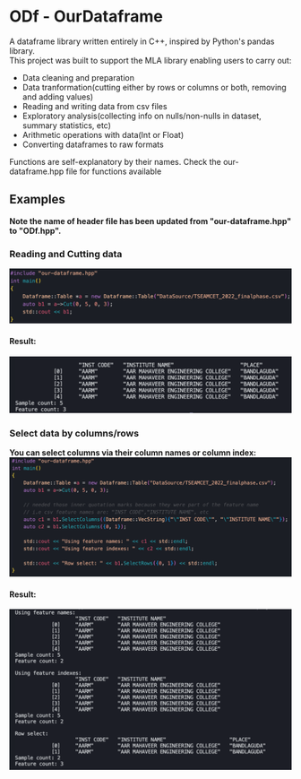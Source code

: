 # ODf - OurDataframe
A dataframe library written entirely in C++, inspired by Python's pandas library.<br>
This project was built to support the MLA library enabling users to carry out:<br>
- Data cleaning and preparation
- Data tranformation(cutting either by rows or columns or both, removing and adding values)
- Reading and writing data from csv files
- Exploratory analysis(collecting info on nulls/non-nulls in dataset, summary statistics, etc)
- Arithmetic operations with data(Int or Float)
- Converting dataframes to raw formats

Functions are self-explanatory by their names. Check the our-dataframe.hpp file for functions available

## Examples
<strong>Note the name of header file has been updated from "our-dataframe.hpp" to "ODf.hpp". <strong>
 <br>
### Reading and Cutting data
![Alt text](image.png)

#### Result:
![Alt text](image-1.png)

### Select data by columns/rows
You can select columns via their column names or column index:
![Alt text](image-2.png)

#### Result:
![Alt text](image-3.png)
